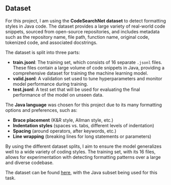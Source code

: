 ## Dataset

For this project, I am using the **CodeSearchNet dataset** to detect formatting styles in Java code. The dataset provides a large variety of real-world code snippets, sourced from open-source repositories, and includes metadata such as the repository name, file path, function name, original code, tokenized code, and associated docstrings.

The dataset is split into three parts:
- **train.jsonl**: The training set, which consists of 16 separate `.jsonl` files. These files contain a large volume of code snippets in Java, providing a comprehensive dataset for training the machine learning model.
- **valid.jsonl**: A validation set used to tune hyperparameters and monitor model performance during training.
- **test.jsonl**: A test set that will be used for evaluating the final performance of the model on unseen data.

The **Java language** was chosen for this project due to its many formatting options and preferences, such as:
- **Brace placement** (K&R style, Allman style, etc.)
- **Indentation styles** (spaces vs. tabs, different levels of indentation)
- **Spacing** (around operators, after keywords, etc.)
- **Line wrapping** (breaking lines for long statements or parameters)

By using the different dataset splits, I aim to ensure the model generalizes well to a wide variety of coding styles. The training set, with its 16 files, allows for experimentation with detecting formatting patterns over a large and diverse codebase.

The dataset can be found [here](https://huggingface.co/datasets/code-search-net/code_search_net), with the Java subset being used for this task.